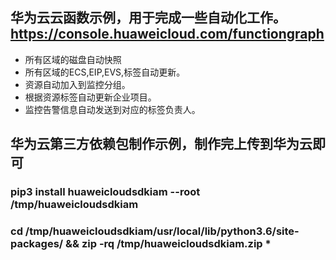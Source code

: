 ## 华为云云函数示例，用于完成一些自动化工作。https://console.huaweicloud.com/functiongraph
- 所有区域的磁盘自动快照
- 所有区域的ECS,EIP,EVS,标签自动更新。
- 资源自动加入到监控分组。
- 根据资源标签自动更新企业项目。
- 监控告警信息自动发送到对应的标签负责人。

## 华为云第三方依赖包制作示例，制作完上传到华为云即可
### pip3 install huaweicloudsdkiam --root /tmp/huaweicloudsdkiam
### cd /tmp/huaweicloudsdkiam/usr/local/lib/python3.6/site-packages/ && zip -rq /tmp/huaweicloudsdkiam.zip *
